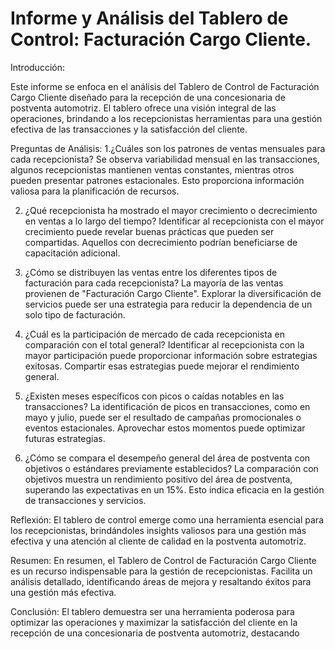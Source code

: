 # Informe y Análisis del Tablero de Control: Facturación Cargo Cliente.

Introducción:

Este informe se enfoca en el análisis del Tablero de Control de Facturación Cargo Cliente diseñado para la recepción de una concesionaria de postventa automotriz. 
El tablero ofrece una visión integral de las operaciones, brindando a los recepcionistas herramientas para una gestión efectiva de las transacciones y la satisfacción 
del cliente.

Preguntas de Análisis:
1.¿Cuáles son los patrones de ventas mensuales para cada recepcionista?
Se observa variabilidad mensual en las transacciones, algunos recepcionistas mantienen ventas constantes, mientras otros pueden presentar patrones estacionales. 
Esto proporciona información valiosa para la planificación de recursos.

2. ¿Qué recepcionista ha mostrado el mayor crecimiento o decrecimiento en ventas a lo largo del tiempo?
Identificar al recepcionista con el mayor crecimiento puede revelar buenas prácticas que pueden ser compartidas. Aquellos con decrecimiento podrían
beneficiarse de capacitación adicional.

3. ¿Cómo se distribuyen las ventas entre los diferentes tipos de facturación para cada recepcionista?
La mayoría de las ventas provienen de "Facturación Cargo Cliente". Explorar la diversificación de servicios puede ser una estrategia para reducir la dependencia
de un solo tipo de facturación.

4. ¿Cuál es la participación de mercado de cada recepcionista en comparación con el total general?
Identificar al recepcionista con la mayor participación puede proporcionar información sobre estrategias exitosas. Compartir esas estrategias puede mejorar el
rendimiento general.

5. ¿Existen meses específicos con picos o caídas notables en las transacciones?
La identificación de picos en transacciones, como en mayo y julio, puede ser el resultado de campañas promocionales o eventos estacionales. Aprovechar estos
 momentos puede optimizar futuras estrategias.

6. ¿Cómo se compara el desempeño general del área de postventa con objetivos o estándares previamente establecidos?
  La comparación con objetivos muestra un rendimiento positivo del área de postventa, superando las expectativas en un 15%. Esto indica eficacia en la
gestión de transacciones y servicios.


Reflexión:
El tablero de control emerge como una herramienta esencial para los recepcionistas, brindándoles insights valiosos para una gestión más efectiva y una atención 
al cliente de calidad en la postventa automotriz.

Resumen:
En resumen, el Tablero de Control de Facturación Cargo Cliente es un recurso indispensable para la gestión de recepcionistas. Facilita un análisis detallado, identificando 
áreas de mejora y resaltando éxitos para una gestión más efectiva.

Conclusión:
El tablero demuestra ser una herramienta poderosa para optimizar las operaciones y maximizar la satisfacción del cliente en la recepción de una concesionaria de 
postventa automotriz, destacando 
